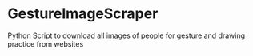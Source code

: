 # GestureImageScraper
Python Script to download all images of people for gesture and drawing practice from websites
